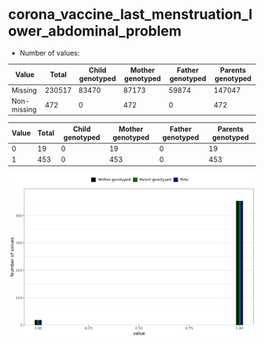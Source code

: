 # corona_vaccine_last_menstruation_lower_abdominal_problem
- Number of values:

| Value | Total | Child genotyped | Mother genotyped | Father genotyped | Parents genotyped |
| ----- | ----- | --------------- | ---------------- | ---------------- |---------------- |
| Missing | 230517 | 83470 | 87173 | 59874 | 147047 |
| Non-missing | 472 | 0 | 472 | 0 | 472 |

| Value | Total | Child genotyped | Mother genotyped | Father genotyped | Parents genotyped |
| ----- | ----- | --------------- | ---------------- | ---------------- |---------------- |
| 0 | 19 | 0 | 19 | 0 | 19 |
| 1 | 453 | 0 | 453 | 0 | 453 |



![](corona_vaccine_last_menstruation_lower_abdominal_problem_n.png)



